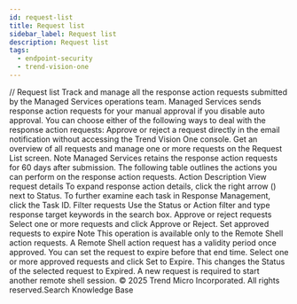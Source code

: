 ```yaml
---
id: request-list
title: Request list
sidebar_label: Request list
description: Request list
tags:
  - endpoint-security
  - trend-vision-one
---
```


/*<![CDATA[*/ $('#title').html($('meta[name=map-description]').attr('content')); /*]]>*/ Request list Track and manage all the response action requests submitted by the Managed Services operations team. Managed Services sends response action requests for your manual approval if you disable auto approval. You can choose either of the following ways to deal with the response action requests: Approve or reject a request directly in the email notification without accessing the Trend Vision One console. Get an overview of all requests and manage one or more requests on the Request List screen. Note Managed Services retains the response action requests for 60 days after submission. The following table outlines the actions you can perform on the response action requests. Action Description View request details To expand response action details, click the right arrow () next to Status. To further examine each task in Response Management, click the Task ID. Filter requests Use the Status or Action filter and type response target keywords in the search box. Approve or reject requests Select one or more requests and click Approve or Reject. Set approved requests to expire Note This operation is available only to the Remote Shell action requests. A Remote Shell action request has a validity period once approved. You can set the request to expire before that end time. Select one or more approved requests and click Set to Expire. This changes the Status of the selected request to Expired. A new request is required to start another remote shell session. © 2025 Trend Micro Incorporated. All rights reserved.Search Knowledge Base